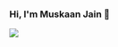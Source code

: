 ### Hi, I'm Muskaan Jain 👋
![](https://cdn.hackernoon.com/images/ckxz-5-f-75-v-00-z-00-as-638-qw-6-ofc.jpg)

<!--
**mskn06/mskn06** is a ✨ _special_ ✨ repository because its `README.md` (this file) appears on your GitHub profile.

Here are some ideas to get you started:

- 🔭 I’m currently working on ...
- 🌱 I’m currently learning ...
- 👯 I’m looking to collaborate on ...
- 🤔 I’m looking for help with ...
- 💬 Ask me about ...
- 📫 How to reach me: ...
- 😄 Pronouns: She/Her/Hers
- ⚡ Fun fact: ...
-->
